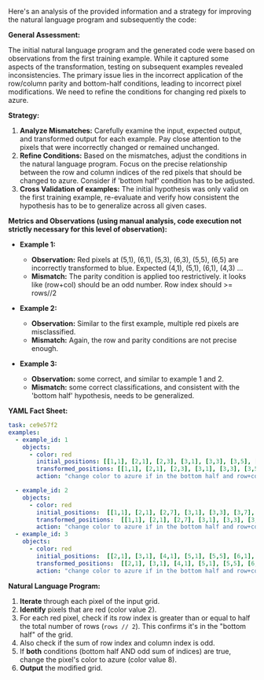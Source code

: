 Here's an analysis of the provided information and a strategy for improving the natural language program and subsequently the code:

**General Assessment:**

The initial natural language program and the generated code were based on observations from the first training example. While it captured some aspects of the transformation, testing on subsequent examples revealed inconsistencies. The primary issue lies in the incorrect application of the row/column parity and bottom-half conditions, leading to incorrect pixel modifications. We need to refine the conditions for changing red pixels to azure.

**Strategy:**

1.  **Analyze Mismatches:** Carefully examine the input, expected output, and transformed output for each example. Pay close attention to the pixels that were incorrectly changed or remained unchanged.
2.  **Refine Conditions:** Based on the mismatches, adjust the conditions in the natural language program. Focus on the precise relationship between the row and column indices of the red pixels that should be changed to azure. Consider if 'bottom half' condition has to be adjusted.
3. **Cross Validation of examples:** The initial hypothesis was only valid on the first training example, re-evaluate and verify how consistent the hypothesis has to be to generalize across all given cases.

**Metrics and Observations (using manual analysis, code execution not strictly necessary for this level of observation):**

*   **Example 1:**
    *   **Observation:** Red pixels at (5,1), (6,1), (5,3), (6,3), (5,5), (6,5) are incorrectly transformed to blue. Expected (4,1), (5,1), (6,1), (4,3) ...
    *   **Mismatch:** The parity condition is applied too restrictively. it looks like (row+col) should be an odd number. Row index should >= rows//2

*   **Example 2:**
    *   **Observation:** Similar to the first example, multiple red pixels are misclassified.
    *   **Mismatch:** Again, the row and parity conditions are not precise enough.

*   **Example 3:**
    *   **Observation:** some correct, and similar to example 1 and 2.
    *   **Mismatch:** some correct classifications, and consistent with the 'bottom half' hypothesis, needs to be generalized.

**YAML Fact Sheet:**


```yaml
task: ce9e57f2
examples:
  - example_id: 1
    objects:
      - color: red
        initial_positions: [[1,1], [2,1], [2,3], [3,1], [3,3], [3,5], [4,1], [4,3], [4,5], [4,7], [5,1], [5,3], [5,5], [5,7], [6,1], [6,3], [6,5], [6,7]]
        transformed_positions: [[1,1], [2,1], [2,3], [3,1], [3,3], [3,5], [4,1], [4,3], [4,5], [4,7], [5,1], [5,3], [5,5], [5,7], [6,1], [6,3], [6,5], [6,7]] #some positions should have changed
        action: "change color to azure if in the bottom half and row+col is odd"

  - example_id: 2
    objects:
      - color: red
        initial_positions:  [[1,1], [2,1], [2,7], [3,1], [3,3], [3,7], [4,1], [4,3], [4,7], [5,1], [5,3], [5,5], [5,7], [6,1], [6,3], [6,5], [6,7], [7,1], [7,3], [7,5], [7,7]]
        transformed_positions:  [[1,1], [2,1], [2,7], [3,1], [3,3], [3,7], [4,1], [4,3], [4,7], [5,1], [5,3], [5,5], [5,7], [6,1], [6,3], [6,5], [6,7], [7,1], [7,3], [7,5], [7,7]] #some positions should have changed
        action: "change color to azure if in the bottom half and row+col is odd"
  - example_id: 3
    objects:
      - color: red
        initial_positions:  [[2,1], [3,1], [4,1], [5,1], [5,5], [6,1], [6,3], [6,5], [6,7], [7,1], [7,3], [7,5], [7,7], [8,1], [8,3], [8,5], [8,7], [1,7],[2,7],[3,7],[4,7]]
        transformed_positions:  [[2,1], [3,1], [4,1], [5,1], [5,5], [6,1], [6,3], [6,5], [6,7], [7,1], [7,3], [7,5], [7,7], [8,1], [8,3], [8,5], [8,7], [1,7],[2,7],[3,7],[4,7]]
        action: "change color to azure if in the bottom half and row+col is odd"

```


**Natural Language Program:**

1.  **Iterate** through each pixel of the input grid.
2.  **Identify** pixels that are red (color value 2).
3.  For each red pixel, check if its row index is greater than or equal to half the total number of rows (`rows // 2`). This confirms it's in the "bottom half" of the grid.
4. Also check if the sum of row index and column index is odd.
5.  If **both** conditions (bottom half AND odd sum of indices) are true, change the pixel's color to azure (color value 8).
6.  **Output** the modified grid.
